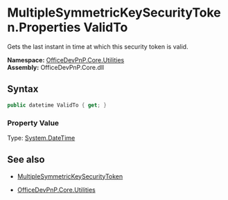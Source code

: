 # MultipleSymmetricKeySecurityToken.Properties ValidTo
Gets the last instant in time at which this security token is valid.  

**Namespace:** [OfficeDevPnP.Core.Utilities](OfficeDevPnP.Core.Utilities.md)  
**Assembly:** OfficeDevPnP.Core.dll  
## Syntax
```C#
public datetime ValidTo { get; }
```

### Property Value
Type: [System.DateTime](System.DateTime.md) 

## See also
- [MultipleSymmetricKeySecurityToken](MultipleSymmetricKeySecurityToken.md) 

- [OfficeDevPnP.Core.Utilities](OfficeDevPnP.Core.Utilities.md)
